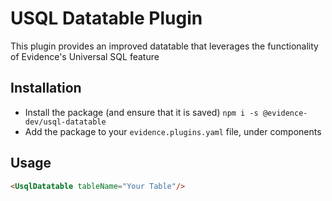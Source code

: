 # USQL Datatable Plugin

This plugin provides an improved datatable that leverages the functionality of Evidence's Universal SQL feature

## Installation

- Install the package (and ensure that it is saved)
  `npm i -s @evidence-dev/usql-datatable`
- Add the package to your `evidence.plugins.yaml` file, under components


## Usage

```html
<UsqlDatatable tableName="Your Table"/>
```